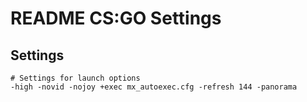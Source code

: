 # README CS:GO Settings

## Settings
```shell
# Settings for launch options
-high -novid -nojoy +exec mx_autoexec.cfg -refresh 144 -panorama
```
